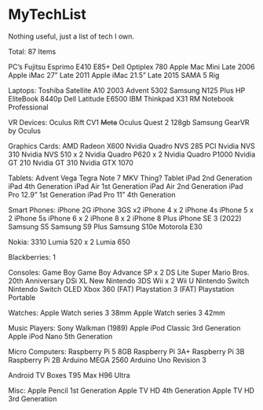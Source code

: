 # MyTechList
Nothing useful, just a list of tech I own.

Total: 87 Items

PC’s
Fujitsu Esprimo E410 E85+
Dell Optiplex 780
Apple Mac Mini Late 2006
Apple iMac 27” Late 2011
Apple iMac 21.5” Late 2015
SAMA 5 Rig

Laptops:
Toshiba Satellite A10 2003
Advent 5302
Samsung N125 Plus
HP EliteBook 8440p
Dell Latitude E6500
IBM Thinkpad X31
RM Notebook Professional

VR Devices:
Oculus Rift CV1
~~Meta~~ Oculus Quest 2 128gb
Samsung GearVR by Oculus

Graphics Cards:
AMD Radeon X600
Nvidia Quadro NVS 285 PCI
Nvidia NVS 310
Nvidia NVS 510 x 2
Nvidia Quadro P620 x 2
Nvidia Quadro P1000
Nvidia GT 210
Nvidia GT 310
Nvidia GTX 1070

Tablets:
Advent Vega Tegra Note 7
MKV Thing? Tablet
iPad 2nd Generation
iPad 4th Generation
iPad Air 1st Generation
iPad Air 2nd Generation
iPad Pro 12.9” 1st Generation
iPad Pro 11” 4th Generation

Smart Phones:
iPhone 2G
iPhone 3GS x2
iPhone 4 x 2
iPhone 4s
iPhone 5 x 2
iPhone 5s
iPhone 6 x 2
iPhone 8 x 2
iPhone 8 Plus
iPhone SE 3 (2022)
Samsung S5
Samsung S9 Plus
Samsung S10e
Motorola E30

Nokia:
3310
Lumia 520 x 2
Lumia 650

Blackberries: 1

Consoles:
Game Boy
Game Boy Advance SP x 2
DS Lite
Super Mario Bros. 20th Anniversary DSi XL
New Nintendo 3DS
Wii x 2
Wii U
Nintendo Switch
Nintendo Switch OLED
Xbox 360 (FAT)
Playstation 3 (FAT)
Playstation Portable

Watches:
Apple Watch series 3 38mm
Apple Watch series 3 42mm

Music Players:
Sony Walkman (1989)
Apple iPod Classic 3rd Generation
Apple iPod Nano 5th Generation

Micro Computers:
Raspberry Pi 5 8GB
Raspberry Pi 3A+
Raspberry Pi 3B
Raspberry Pi 2B 
Arduino MEGA 2560
Arduino Uno Revision 3

Android TV Boxes
T95 Max
H96 Ultra

Misc:
Apple Pencil 1st Generation
Apple TV HD 4th Generation
Apple TV HD 3rd Generation
